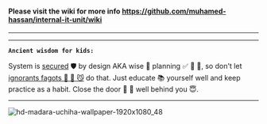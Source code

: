 #### Please visit the wiki for more info https://github.com/muhamed-hassan/internal-it-unit/wiki

***
***

**`Ancient wisdom for kids:`** 

System is [secured](https://en.wikipedia.org/wiki/Security) 🛡 by design AKA wise 🧠 planning ✅ 💯 📝, so don't let [ignorants fagots 🤡 🎠 😼](https://en.wikipedia.org/wiki/Joker_(character)) do that. Just educate 📚 yourself well and keep practice as a habit. Close the door 🚪 💯 well behind you 😇.

***

![hd-madara-uchiha-wallpaper-1920x1080_48](https://user-images.githubusercontent.com/17825804/219564495-6f3ca3cc-6576-4ebc-b977-00b123af45af.jpg)
